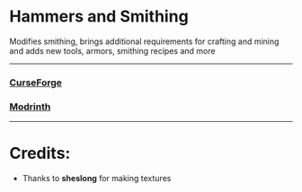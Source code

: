 # Hammers and Smithing
Modifies smithing, brings additional requirements for crafting and mining and adds new tools, armors, smithing recipes and more

---------------

### [CurseForge](https://www.curseforge.com/minecraft/mc-mods/hammers-and-smithing)
### [Modrinth](https://modrinth.com/mod/hammers-and-smithing)

-----------------------------------------------------------------------

# Credits:
* Thanks to **sheslong** for making textures
